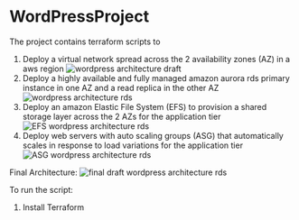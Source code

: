 # WordPressProject
The project contains terraform scripts to
1. Deploy a virtual network spread across the 2 availability zones (AZ) in a aws region
   ![wordpress architecture draft](https://github.com/xinchenzhou1/WordPressProject/assets/113848420/f9356c09-923a-44aa-ba83-a6076805e253)
2. Deploy a highly available and fully managed amazon aurora rds primary instance in one AZ and a read replica in the other AZ
   ![wordpress architecture rds](https://github.com/xinchenzhou1/WordPressProject/assets/113848420/447280e1-d452-4e46-b0fc-a0b4364eb242)
3. Deploy an amazon Elastic File System (EFS) to provision a shared storage layer across the 2 AZs for the application tier
   ![EFS wordpress architecture rds](https://github.com/xinchenzhou1/WordPressProject/assets/113848420/d3868bd7-a7dc-4404-aacc-94b0b25eac09)
4. Deploy web servers with auto scaling groups (ASG) that automatically scales in response to load variations for the application tier
  ![ASG wordpress architecture rds](https://github.com/xinchenzhou1/WordPressProject/assets/113848420/c5868bed-9d81-40fb-b15d-7b93a77a423c)

Final Architecture:
![final draft wordpress architecture rds](https://github.com/xinchenzhou1/WordPressProject/assets/113848420/57a07d49-358b-4c9e-b82a-651a2135c76d)

To run the script:
1. Install Terraform


   
